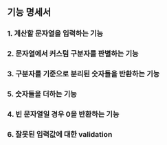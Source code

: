 ## 기능 명세서

### 1. 계산할 문자열을 입력하는 기능

### 2. 문자열에서 커스텀 구분자를 판별하는 기능

### 3. 구분자를 기준으로 분리된 숫자들을 반환하는 기능

### 5. 숫자들을 더하는 기능

### 4. 빈 문자열일 경우 0을 반환하는 기능

### 6. 잘못된 입력값에 대한 validation

